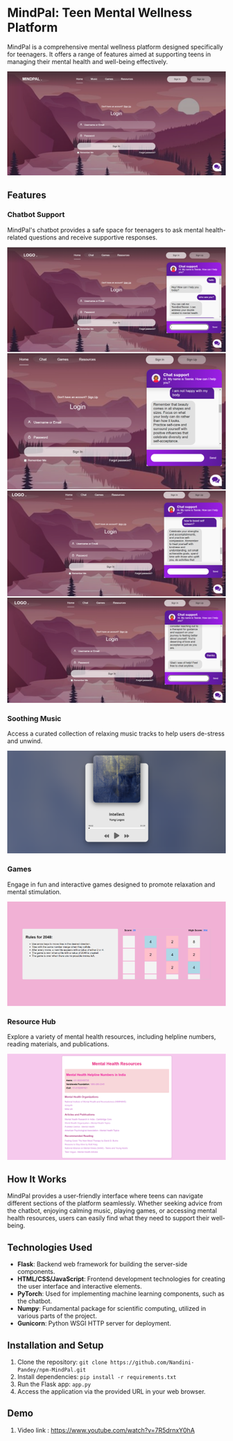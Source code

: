 # MindPal: Teen Mental Wellness Platform

MindPal is a comprehensive mental wellness platform designed specifically for teenagers. It offers a range of features aimed at supporting teens in managing their mental health and well-being effectively.

![MindPal Home_page](home.png)


## Features

### Chatbot Support

MindPal's chatbot provides a safe space for teenagers to ask mental health-related questions and receive supportive responses.

![Chatbot](bot1.png)
![Chatbot](bot2.png)
![Chatbot](bot3.png)
![Chatbot](bot4.png)


### Soothing Music

Access a curated collection of relaxing music tracks to help users de-stress and unwind.

![Soothing Music](music.png)


### Games

Engage in fun and interactive games designed to promote relaxation and mental stimulation.

![Games](game.png)


### Resource Hub

Explore a variety of mental health resources, including helpline numbers, reading materials, and publications.

![Resource Hub](resources.png)

## How It Works

MindPal provides a user-friendly interface where teens can navigate different sections of the platform seamlessly. Whether seeking advice from the chatbot, enjoying calming music, playing games, or accessing mental health resources, users can easily find what they need to support their well-being.

## Technologies Used

- **Flask**: Backend web framework for building the server-side components.
- **HTML/CSS/JavaScript**: Frontend development technologies for creating the user interface and interactive elements.
- **PyTorch**: Used for implementing machine learning components, such as the chatbot.
- **Numpy**: Fundamental package for scientific computing, utilized in various parts of the project.
- **Gunicorn**: Python WSGI HTTP server for deployment.

## Installation and Setup

1. Clone the repository: `git clone https://github.com/Nandini-Pandey/npm-MindPal.git`
2. Install dependencies: `pip install -r requirements.txt`
3. Run the Flask app: `app.py`
4. Access the application via the provided URL in your web browser.

## Demo 
1. Video link : https://www.youtube.com/watch?v=7R5drnxY0hA



